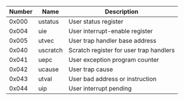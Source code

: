 
| Number | Name     | Description                             |
| ------ | -------- | --------------------------------------- |
| 0x000  | ustatus  | User status register                    |
| 0x004  | uie      | User interrupt-enable register          |
| 0x005  | utvec    | User trap handler base address          |
| 0x040  | uscratch | Scratch register for user trap handlers |
| 0x041  | uepc     | User exception program counter          |
| 0x042  | ucause   | User trap cause                         |
| 0x043  | utval    | User bad address or instruction         |
| 0x044  | uip      | User interrupt pending                  |
